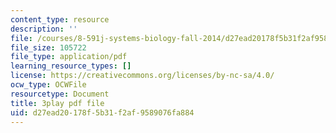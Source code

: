 ```yaml
---
content_type: resource
description: ''
file: /courses/8-591j-systems-biology-fall-2014/d27ead20178f5b31f2af9589076fa884_EFXjKHdbi6A.pdf
file_size: 105722
file_type: application/pdf
learning_resource_types: []
license: https://creativecommons.org/licenses/by-nc-sa/4.0/
ocw_type: OCWFile
resourcetype: Document
title: 3play pdf file
uid: d27ead20-178f-5b31-f2af-9589076fa884
---
```

